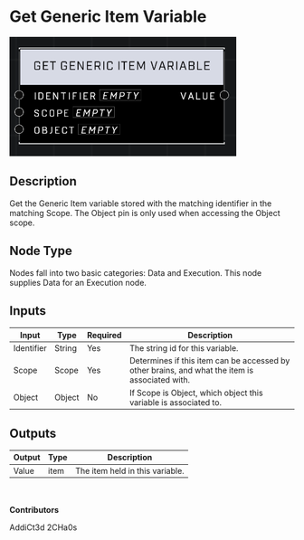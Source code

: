 # Get Generic Item Variable
![](../../../.gitbook/assets/get-generic-item-variable.png)
## Description
Get the Generic Item variable stored with the matching identifier in the matching Scope. The Object pin is only used when accessing the Object scope.

## Node Type
Nodes fall into two basic categories: Data and Execution. This node supplies Data for an Execution node.

## Inputs
| Input | Type | Required | Description |
|------------------|------------------|----------|--------------------------------------------------------------|
| Identifier | String | Yes | The string id for this variable. |
| Scope | Scope | Yes | Determines if this item can be accessed by other brains, and what the item is associated with. |
| Object | Object | No | If Scope is Object, which object this variable is associated to.

## Outputs
| Output | Type | Description |
|------------------|------------------|--------------------------------------------------------------|
| Value | item | The item held in this variable. |

\
\
**Contributors**

AddiCt3d 2CHa0s